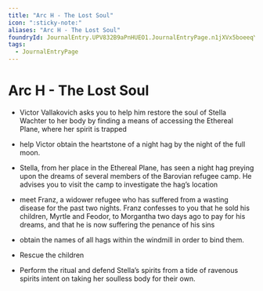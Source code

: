 ```yaml
---
title: "Arc H - The Lost Soul"
icon: ":sticky-note:"
aliases: "Arc H - The Lost Soul"
foundryId: JournalEntry.UPV832B9aPnHUEO1.JournalEntryPage.n1jXVx5boeeqYApG
tags:
  - JournalEntryPage
---
```


# Arc H - The Lost Soul
- Victor Vallakovich asks you to help him restore the soul of Stella Wachter to her body by finding a means of accessing the Ethereal Plane, where her spirit is trapped

- help Victor obtain the heartstone of a night hag by the night of the full moon.

- Stella, from her place in the Ethereal Plane, has seen a night hag preying upon the dreams of several members of the Barovian refugee camp. He advises you to visit the camp to investigate the hag’s location

- meet Franz, a widower refugee who has suffered from a wasting disease for the past two nights. Franz confesses to you that he sold his children, Myrtle and Feodor, to Morgantha two days ago to pay for his dreams, and that he is now suffering the penance of his sins

- obtain the names of all hags within the windmill in order to bind them.

- Rescue the children

- Perform the ritual and defend Stella’s spirits from a tide of ravenous spirits intent on taking her soulless body for their own.